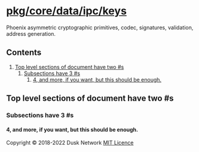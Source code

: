 # [pkg/core/data/ipc/keys](./pkg/core/data/ipc/keys)

Phoenix asymmetric cryptographic primitives, codec, signatures, validation,
address generation.

<!-- ToC start -->
##  Contents

   1. [Top level sections of document have two #s](#top-level-sections-of-document-have-two-s)
      1. [Subsections have 3 #s](#subsections-have-3-s)
         1. [4, and more, if you want, but this should be enough.](#4-and-more-if-you-want-but-this-should-be-enough)
<!-- ToC end -->

## Top level sections of document have two #s

### Subsections have 3 #s

#### 4, and more, if you want, but this should be enough.

Copyright © 2018-2022 Dusk Network
[MIT Licence](https://github.com/dusk-network/dusk-blockchain/blob/master/LICENSE)
